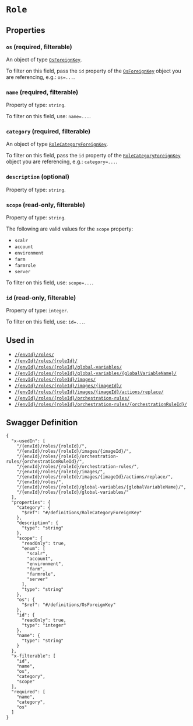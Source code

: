 # `Role` #







## Properties ##

### `os` (required, filterable) ###




An object of type [`OsForeignKey`](./../definitions/OsForeignKey.mkd).

To filter on this field, pass the `id` property of the [`OsForeignKey`](./../definitions/OsForeignKey.mkd) object you are referencing,
e.g.: `os=...`.


### `name` (required, filterable) ###




Property of type: `string`.


To filter on this field, use: `name=...`.


### `category` (required, filterable) ###




An object of type [`RoleCategoryForeignKey`](./../definitions/RoleCategoryForeignKey.mkd).

To filter on this field, pass the `id` property of the [`RoleCategoryForeignKey`](./../definitions/RoleCategoryForeignKey.mkd) object you are referencing,
e.g.: `category=...`.


### `description` (optional) ###




Property of type: `string`.




### `scope` (read-only, filterable) ###




Property of type: `string`.

 
The following are valid values for the `scope` property:
  + `scalr`
  + `account`
  + `environment`
  + `farm`
  + `farmrole`
  + `server`

To filter on this field, use: `scope=...`.


### `id` (read-only, filterable) ###




Property of type: `integer`.


To filter on this field, use: `id=...`.




## Used in ##

  + [`/{envId}/roles/`](./../rest/api/user/v1beta0/{envId}/roles/)
  + [`/{envId}/roles/{roleId}/`](./../rest/api/user/v1beta0/{envId}/roles/{roleId}/)
  + [`/{envId}/roles/{roleId}/global-variables/`](./../rest/api/user/v1beta0/{envId}/roles/{roleId}/global-variables/)
  + [`/{envId}/roles/{roleId}/global-variables/{globalVariableName}/`](./../rest/api/user/v1beta0/{envId}/roles/{roleId}/global-variables/{globalVariableName}/)
  + [`/{envId}/roles/{roleId}/images/`](./../rest/api/user/v1beta0/{envId}/roles/{roleId}/images/)
  + [`/{envId}/roles/{roleId}/images/{imageId}/`](./../rest/api/user/v1beta0/{envId}/roles/{roleId}/images/{imageId}/)
  + [`/{envId}/roles/{roleId}/images/{imageId}/actions/replace/`](./../rest/api/user/v1beta0/{envId}/roles/{roleId}/images/{imageId}/actions/replace/)
  + [`/{envId}/roles/{roleId}/orchestration-rules/`](./../rest/api/user/v1beta0/{envId}/roles/{roleId}/orchestration-rules/)
  + [`/{envId}/roles/{roleId}/orchestration-rules/{orchestrationRuleId}/`](./../rest/api/user/v1beta0/{envId}/roles/{roleId}/orchestration-rules/{orchestrationRuleId}/)

## Swagger Definition ##

    {
      "x-usedIn": [
        "/{envId}/roles/{roleId}/", 
        "/{envId}/roles/{roleId}/images/{imageId}/", 
        "/{envId}/roles/{roleId}/orchestration-rules/{orchestrationRuleId}/", 
        "/{envId}/roles/{roleId}/orchestration-rules/", 
        "/{envId}/roles/{roleId}/images/", 
        "/{envId}/roles/{roleId}/images/{imageId}/actions/replace/", 
        "/{envId}/roles/", 
        "/{envId}/roles/{roleId}/global-variables/{globalVariableName}/", 
        "/{envId}/roles/{roleId}/global-variables/"
      ], 
      "properties": {
        "category": {
          "$ref": "#/definitions/RoleCategoryForeignKey"
        }, 
        "description": {
          "type": "string"
        }, 
        "scope": {
          "readOnly": true, 
          "enum": [
            "scalr", 
            "account", 
            "environment", 
            "farm", 
            "farmrole", 
            "server"
          ], 
          "type": "string"
        }, 
        "os": {
          "$ref": "#/definitions/OsForeignKey"
        }, 
        "id": {
          "readOnly": true, 
          "type": "integer"
        }, 
        "name": {
          "type": "string"
        }
      }, 
      "x-filterable": [
        "id", 
        "name", 
        "os", 
        "category", 
        "scope"
      ], 
      "required": [
        "name", 
        "category", 
        "os"
      ]
    }
